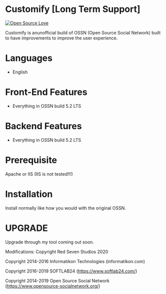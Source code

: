 Customify [Long Term Support]
======================================
[![Open Source Love](https://badges.frapsoft.com/os/v2/open-source.svg?v=102)](https://www.opensource-socialnetwork.org/)

Customify is anunofficial build of OSSN (Open Source Social Network) built to have improvements to improve the user experience.

Languages
==========
* English

Front-End Features
===================
* Everything in OSSN build 5.2 LTS

Backend Features
=================
* Everything in OSSN build 5.2 LTS

Prerequisite
=============
Apache or IIS (IIS is not tested!!!)

Installation
============
Install normally like how you would with the original OSSN.

UPGRADE
========
Upgrade through my tool coming out soon.


Modifications: Copyright Red Seven Studios 2020


Copyright 2014-2016 Informatikon Technologies (informatikon.com)

Copyright 2016-2019 SOFTLAB24 (https://www.softlab24.com/)

Copyright 2014-2019 Open Source Social Network (https://www.opensource-socialnetwork.org/)
